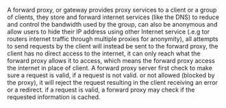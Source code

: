  A forward proxy, or gateway provides proxy services to a client or a group of clients, they store and forward internet services (like the DNS) to reduce and control the bandwidth used by the group, can also be anonymous and allow users to hide their IP address using other Internet service (.e.g tor routers internet traffic through multiple proxies for anonymity), all attempts to send requests by the client will instead be sent to the forward proxy, the client has no direct access to the internet, it can only reach what the forward proxy allows it to access, which means the forward proxy access the internet in place of client.
 A forward proxy server first check to make sure a request is valid, if a request is not valid. or not allowed (blocked by the proxy), it will reject the request resulting in the client receiving an error or a redirect. if a request is valid, a forward proxy may check if the requested information is cached.

